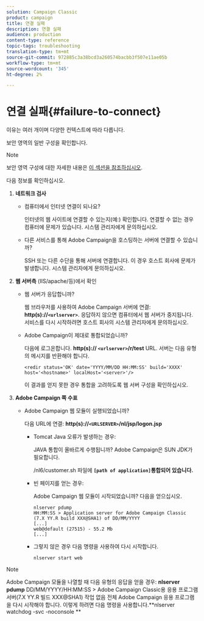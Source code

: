 ```yaml
---
solution: Campaign Classic
product: campaign
title: 연결 실패
description: 연결 실패
audience: production
content-type: reference
topic-tags: troubleshooting
translation-type: tm+mt
source-git-commit: 972885c3a38bcd3a260574bacbb3f507e11ae05b
workflow-type: tm+mt
source-wordcount: '345'
ht-degree: 2%

---
```



# 연결 실패{#failure-to-connect}

이유는 여러 개이며 다양한 컨텍스트에 따라 다릅니다.

보안 영역의 일반 구성을 확인합니다.

>[!NOTE]
>
>보안 영역 구성에 대한 자세한 내용은 [이 섹션을 참조하십시오](../../installation/using/configuring-campaign-server.md#defining-security-zones).

다음 정보를 확인하십시오.

1. **네트워크 검사**

   * 컴퓨터에서 인터넷 연결이 되나요?

      인터넷의 웹 사이트에 연결할 수 있는지(예:) 확인합니다. 연결할 수 없는 경우 컴퓨터에 문제가 있습니다. 시스템 관리자에게 문의하십시오.

   * 다른 서비스를 통해 Adobe Campaign을 호스팅하는 서버에 연결할 수 있습니까?

      SSH 또는 다른 수단을 통해 서버에 연결합니다. 이 경우 호스트 회사에 문제가 발생합니다. 시스템 관리자에게 문의하십시오.

1. **웹 서버측** (IIS/apache/등)에서 확인

   * 웹 서버가 응답합니까?

      웹 브라우저를 사용하여 Adobe Campaign 서버에 연결: **http(s)://`<urlserver>`**. 응답하지 않으면 컴퓨터에서 웹 서버가 중지됩니다. 서비스를 다시 시작하려면 호스트 회사의 시스템 관리자에게 문의하십시오.

   * Adobe Campaign이 제대로 통합되었습니까?

      다음에 로그온합니다. **http(s):// `<urlserver>`/r/test** URL. 서버는 다음 유형의 메시지를 반환해야 합니다.

      ```
      <redir status='OK' date='YYYY/MM/DD HH:MM:SS' build='XXXX' host='<hostname>' localHost='<server>'/>
      ```

      이 결과를 얻지 못한 경우 통합을 고려하도록 웹 서버 구성을 확인하십시오.

1. **Adobe Campaign 쪽 수표**

   * Adobe Campaign 웹 모듈이 실행되었습니까?

      다음 URL에 연결: **http(s)://`<URLSERVER>`/nl/jsp/logon.jsp**

      * Tomcat Java 오류가 발생하는 경우:

         JAVA 통합이 올바르게 수행됩니까? Adobe Campaign은 SUN JDK가 필요합니다.

         /nl6/customer.sh 파일에 **`[path of application]`통합되어 있습니다.**

      * 빈 페이지를 얻는 경우:

         Adobe Campaign 웹 모듈이 시작되었습니까? 다음을 얻으십시오.

         ```
         nlserver pdump
         HH:MM:SS > Application server for Adobe Campaign Classic (7.X YY.R build XXX@SHA1) of DD/MM/YYYY
         [...]
         web@default (27515) - 55.2 Mb
         [...]
         ```

      * 그렇지 않은 경우 다음 명령을 사용하여 다시 시작합니다.

         ```
         nlserver start web
         ```
>[!NOTE]
>
>Adobe Campaign 모듈을 나열할 때 다음 유형의 응답을 얻을 경우: **nlserver pdump**
>DD/MM/YYYY/HH:MM:SS > Adobe Campaign Classic용 응용 프로그램 서버(7.X YY.R 빌드 XXX@SHA1) 작업 없음 전체 Adobe Campaign 응용 프로그램을 다시 시작해야 합니다. 이렇게 하려면 다음 명령을 사용합니다.**nlserver watchdog -svc -noconsole **

